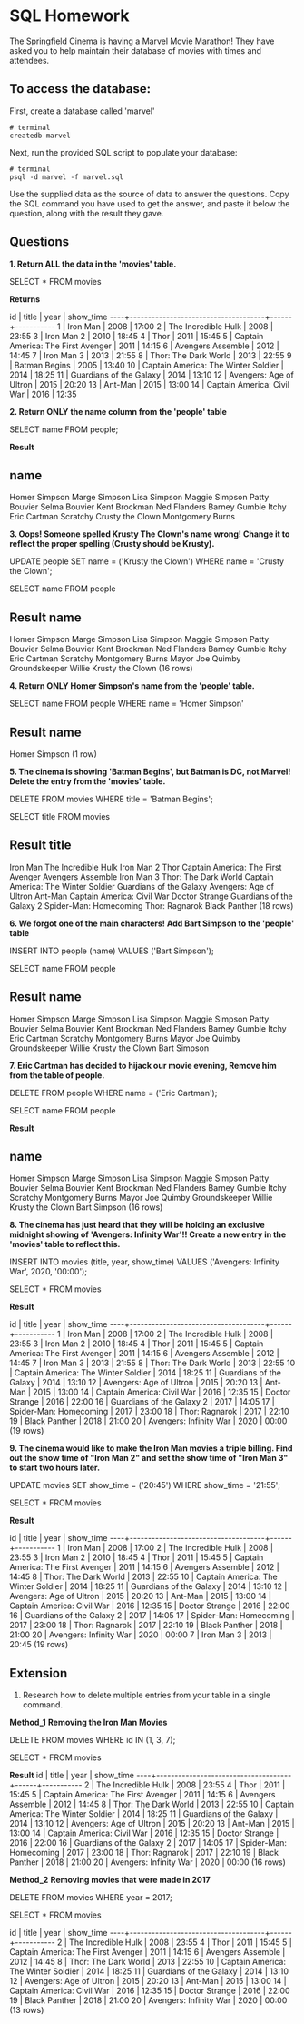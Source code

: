 # SQL Homework

The Springfield Cinema is having a Marvel Movie Marathon! They have asked you to help maintain their database of movies with times and attendees.

## To access the database:

First, create a database called 'marvel'

```
# terminal
createdb marvel
```

Next, run the provided SQL script to populate your database:

```
# terminal
psql -d marvel -f marvel.sql
```

Use the supplied data as the source of data to answer the questions. Copy the SQL command you have used to get the answer, and paste it below the question, along with the result they gave.

## Questions

__1.  Return ALL the data in the 'movies' table.__

SELECT * FROM movies

__Returns__

id |                title                | year | show_time 
----+-------------------------------------+------+-----------
  1 | Iron Man                            | 2008 | 17:00
  2 | The Incredible Hulk                 | 2008 | 23:55
  3 | Iron Man 2                          | 2010 | 18:45
  4 | Thor                                | 2011 | 15:45
  5 | Captain America: The First Avenger  | 2011 | 14:15
  6 | Avengers Assemble                   | 2012 | 14:45
  7 | Iron Man 3                          | 2013 | 21:55
  8 | Thor: The Dark World                | 2013 | 22:55
  9 | Batman Begins                       | 2005 | 13:40
 10 | Captain America: The Winter Soldier | 2014 | 18:25
 11 | Guardians of the Galaxy             | 2014 | 13:10
 12 | Avengers: Age of Ultron             | 2015 | 20:20
 13 | Ant-Man                             | 2015 | 13:00
 14 | Captain America: Civil War          | 2016 | 12:35

__2.  Return ONLY the name column from the 'people' table__

SELECT name FROM people;

__Result__

name         
----------------------
 Homer Simpson
 Marge Simpson
 Lisa Simpson
 Maggie Simpson
 Patty Bouvier
 Selma Bouvier
 Kent Brockman
 Ned Flanders
 Barney Gumble
 Itchy
 Eric Cartman
 Scratchy
 Crusty the Clown
 Montgomery Burns


__3.  Oops! Someone spelled Krusty The Clown's name wrong! Change it to reflect the proper spelling (Crusty should be Krusty).__

UPDATE people SET name = ('Krusty the Clown') WHERE name = 'Crusty the Clown';

SELECT name FROM people

__Result__
name         
----------------------
 Homer Simpson
 Marge Simpson
 Lisa Simpson
 Maggie Simpson
 Patty Bouvier
 Selma Bouvier
 Kent Brockman
 Ned Flanders
 Barney Gumble
 Itchy
 Eric Cartman
 Scratchy
 Montgomery Burns
 Mayor Joe Quimby
 Groundskeeper Willie
 Krusty the Clown
(16 rows)

__4.  Return ONLY Homer Simpson's name from the 'people' table.__

SELECT name FROM people WHERE name = 'Homer Simpson'

__Result__
name      
---------------
 Homer Simpson
(1 row)

__5.  The cinema is showing 'Batman Begins', but Batman is DC, not Marvel! Delete the entry from the 'movies' table.__


DELETE FROM movies WHERE title = 'Batman Begins';

SELECT title FROM movies

__Result__
title                
-------------------------------------
 Iron Man
 The Incredible Hulk
 Iron Man 2
 Thor
 Captain America: The First Avenger
 Avengers Assemble
 Iron Man 3
 Thor: The Dark World
 Captain America: The Winter Soldier
 Guardians of the Galaxy
 Avengers: Age of Ultron
 Ant-Man
 Captain America: Civil War
 Doctor Strange
 Guardians of the Galaxy 2
 Spider-Man: Homecoming
 Thor: Ragnarok
 Black Panther
(18 rows)

__6.  We forgot one of the main characters! Add Bart Simpson to the 'people' table__

INSERT INTO people (name) VALUES ('Bart Simpson');

SELECT name FROM people

__Result__
name         
----------------------
 Homer Simpson
 Marge Simpson
 Lisa Simpson
 Maggie Simpson
 Patty Bouvier
 Selma Bouvier
 Kent Brockman
 Ned Flanders
 Barney Gumble
 Itchy
 Eric Cartman
 Scratchy
 Montgomery Burns
 Mayor Joe Quimby
 Groundskeeper Willie
 Krusty the Clown
 Bart Simpson

__7.  Eric Cartman has decided to hijack our movie evening, Remove him from the table of people.__

DELETE FROM people WHERE name = ('Eric Cartman');

SELECT name FROM people

__Result__

name         
----------------------
 Homer Simpson
 Marge Simpson
 Lisa Simpson
 Maggie Simpson
 Patty Bouvier
 Selma Bouvier
 Kent Brockman
 Ned Flanders
 Barney Gumble
 Itchy
 Scratchy
 Montgomery Burns
 Mayor Joe Quimby
 Groundskeeper Willie
 Krusty the Clown
 Bart Simpson
(16 rows)


__8.  The cinema has just heard that they will be holding an exclusive midnight showing of 'Avengers: Infinity War'!! Create a new entry in the 'movies' table to reflect this.__

INSERT INTO movies (title, year, show_time) VALUES ('Avengers: Infinity War', 2020, '00:00');

SELECT * FROM movies

__Result__

id |                title                | year | show_time 
----+-------------------------------------+------+-----------
  1 | Iron Man                            | 2008 | 17:00
  2 | The Incredible Hulk                 | 2008 | 23:55
  3 | Iron Man 2                          | 2010 | 18:45
  4 | Thor                                | 2011 | 15:45
  5 | Captain America: The First Avenger  | 2011 | 14:15
  6 | Avengers Assemble                   | 2012 | 14:45
  7 | Iron Man 3                          | 2013 | 21:55
  8 | Thor: The Dark World                | 2013 | 22:55
 10 | Captain America: The Winter Soldier | 2014 | 18:25
 11 | Guardians of the Galaxy             | 2014 | 13:10
 12 | Avengers: Age of Ultron             | 2015 | 20:20
 13 | Ant-Man                             | 2015 | 13:00
 14 | Captain America: Civil War          | 2016 | 12:35
 15 | Doctor Strange                      | 2016 | 22:00
 16 | Guardians of the Galaxy 2           | 2017 | 14:05
 17 | Spider-Man: Homecoming              | 2017 | 23:00
 18 | Thor: Ragnarok                      | 2017 | 22:10
 19 | Black Panther                       | 2018 | 21:00
 20 | Avengers: Infinity War              | 2020 | 00:00
(19 rows)

__9.  The cinema would like to make the Iron Man movies a triple billing. Find out the show time of "Iron Man 2" and set the show time of "Iron Man 3" to start two hours later.__

UPDATE movies SET show_time = ('20:45') WHERE show_time = '21:55';

SELECT * FROM movies

__Result__

id |                title                | year | show_time 
----+-------------------------------------+------+-----------
  1 | Iron Man                            | 2008 | 17:00
  2 | The Incredible Hulk                 | 2008 | 23:55
  3 | Iron Man 2                          | 2010 | 18:45
  4 | Thor                                | 2011 | 15:45
  5 | Captain America: The First Avenger  | 2011 | 14:15
  6 | Avengers Assemble                   | 2012 | 14:45
  8 | Thor: The Dark World                | 2013 | 22:55
 10 | Captain America: The Winter Soldier | 2014 | 18:25
 11 | Guardians of the Galaxy             | 2014 | 13:10
 12 | Avengers: Age of Ultron             | 2015 | 20:20
 13 | Ant-Man                             | 2015 | 13:00
 14 | Captain America: Civil War          | 2016 | 12:35
 15 | Doctor Strange                      | 2016 | 22:00
 16 | Guardians of the Galaxy 2           | 2017 | 14:05
 17 | Spider-Man: Homecoming              | 2017 | 23:00
 18 | Thor: Ragnarok                      | 2017 | 22:10
 19 | Black Panther                       | 2018 | 21:00
 20 | Avengers: Infinity War              | 2020 | 00:00
  7 | Iron Man 3                          | 2013 | 20:45
(19 rows)

## Extension

1.  Research how to delete multiple entries from your table in a single command.

__Method_1__
__Removing the Iron Man Movies__

DELETE FROM movies WHERE id IN (1, 3, 7); 

SELECT * FROM movies

__Result__
id |                title                | year | show_time 
----+-------------------------------------+------+-----------
  2 | The Incredible Hulk                 | 2008 | 23:55
  4 | Thor                                | 2011 | 15:45
  5 | Captain America: The First Avenger  | 2011 | 14:15
  6 | Avengers Assemble                   | 2012 | 14:45
  8 | Thor: The Dark World                | 2013 | 22:55
 10 | Captain America: The Winter Soldier | 2014 | 18:25
 11 | Guardians of the Galaxy             | 2014 | 13:10
 12 | Avengers: Age of Ultron             | 2015 | 20:20
 13 | Ant-Man                             | 2015 | 13:00
 14 | Captain America: Civil War          | 2016 | 12:35
 15 | Doctor Strange                      | 2016 | 22:00
 16 | Guardians of the Galaxy 2           | 2017 | 14:05
 17 | Spider-Man: Homecoming              | 2017 | 23:00
 18 | Thor: Ragnarok                      | 2017 | 22:10
 19 | Black Panther                       | 2018 | 21:00
 20 | Avengers: Infinity War              | 2020 | 00:00
(16 rows)

__Method_2__
__Removing movies that were made in 2017__

DELETE FROM movies WHERE year = 2017;

SELECT * FROM movies

id |                title                | year | show_time 
----+-------------------------------------+------+-----------
  2 | The Incredible Hulk                 | 2008 | 23:55
  4 | Thor                                | 2011 | 15:45
  5 | Captain America: The First Avenger  | 2011 | 14:15
  6 | Avengers Assemble                   | 2012 | 14:45
  8 | Thor: The Dark World                | 2013 | 22:55
 10 | Captain America: The Winter Soldier | 2014 | 18:25
 11 | Guardians of the Galaxy             | 2014 | 13:10
 12 | Avengers: Age of Ultron             | 2015 | 20:20
 13 | Ant-Man                             | 2015 | 13:00
 14 | Captain America: Civil War          | 2016 | 12:35
 15 | Doctor Strange                      | 2016 | 22:00
 19 | Black Panther                       | 2018 | 21:00
 20 | Avengers: Infinity War              | 2020 | 00:00
(13 rows)
